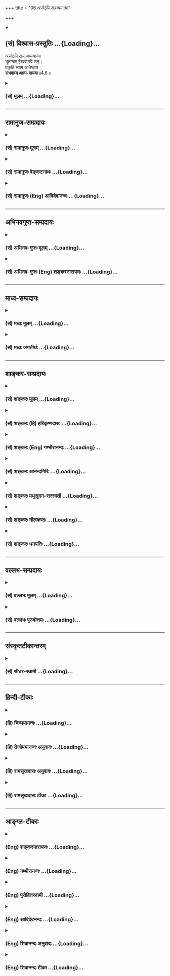 +++
title = "06 अजोऽपि सन्नव्ययात्मा"

+++
<div class="js_include" newlevelforh1="2" title="(सं) विश्वास-प्रस्तुतिः" unfilled url="/mahAbhAratam/vyAsaH/shlokashaH/06-bhIShma-parva/03-bhagavad-gItA-parva/saMskRtam/vishvAsa-prastutiH/04_jnAna-yogaH_brahmArp/06_ajo-pi_sannavyayA.md">
<details open><summary><h2>(सं) विश्वास-प्रस्तुतिः ...{Loading}...</h2></summary>

अजोऽपि सन्न् अव्ययात्मा  
भूतानाम् ईश्वरोऽपि सन्।  
प्रकृतिं स्वाम् अधिष्ठाय  
**संभवाम्य् आत्म-मायया**॥4.6॥
</details>
</div>
<div class="js_include collapsed" newlevelforh1="3" title="(सं) मूलम्" unfilled url="/mahAbhAratam/vyAsaH/shlokashaH/06-bhIShma-parva/03-bhagavad-gItA-parva/saMskRtam/mUlam/04_jnAna-yogaH_brahmArp/06_ajo-pi_sannavyayA.md">
<details><summary><h3>(सं) मूलम् ...{Loading}...</h3></summary>

अजोऽपि सन्नव्ययात्मा भूतानामीश्वरोऽपि सन्।  
प्रकृतिं स्वामधिष्ठाय संभवाम्यात्ममायया।।4.6।।
</details>
</div>


_________________
## रामानुज-सम्प्रदायः
<div class="js_include collapsed" newlevelforh1="3" title="(सं) रामानुजः मूलम्" unfilled url="/mahAbhAratam/vyAsaH/shlokashaH/06-bhIShma-parva/03-bhagavad-gItA-parva/saMskRtam/rAmAnujaH/mUlam/04_jnAna-yogaH_brahmArp/06_ajo-pi_sannavyayA.md">
<details><summary><h3>(सं) रामानुजः मूलम् ...{Loading}...</h3></summary>

।।4.6।। अजत्वाव्ययत्वसर्वेश्वरत्वादिसर्वं पारमेश्वरं प्रकारम् अजहद् एव
**स्वां प्रकृतिम् अधिष्ठाय आत्ममायया संभवामि** प्रकृतिः स्वभावः स्वम् एव
स्वभावम् अधिष्ठाय स्वेन एव रूपेण स्वेच्छया संभवामि इत्यर्थः।  
  
स्वरूपं तु आदित्यवर्णं तमसः परस्तात्। (यजुर्वे॰ 31।18)क्षयन्तमस्य रजसः
पराके। (साम॰ 17।1।4।2)य एषोऽन्तरादित्ये हिरण्मयः पुरुषः (छा॰ उ॰ 1।6।6)
तस्मिन्नयं पुरुषो मनोमयोऽमृतो हिरण्मयः। (तै॰ उ॰ 1।6।1)सर्वे निमेषा
जज्ञिरे विद्युतः पुरुषादधि। (यजुर्वे॰ 32।2)भारूपः सत्यसंकल्प आकाशात्मा
सर्वकर्मा सर्वकामः सर्वगन्धः सर्वरसः। (छा॰ उ॰ 3।14।2)माहारजनं वासः (बृ॰
उ॰ 2।3।6) इत्यादिश्रुतिसिद्धम्।  
  
आत्ममायया आत्मीयया मायया। माया वयुनं ज्ञानम् (वे॰ नि॰ ध॰ व॰ 22) इति
ज्ञानपर्यायः अत्र मायाशब्दः। तथा च अभियुक्तप्रयोगः मायया सततं वेत्ति
प्राणिनां च शुभाशुभम् इति। आत्मीयेन ज्ञानेन आत्मसंकल्पेन इत्यर्थः। अतः
अपहतपाप्मत्वादिसमस्तकल्याणगुणात्मकत्वं सर्वम् ऐश्वरं स्वभावम् अजहद् एव
स्वम् एव रूपं देवमनुष्यादिसजातीयस्थानं कुर्वन् आत्मसंकल्पेन देवादिरूपः
संभवामि।  
  
तद् इदम् आह अजायमानो बहुधा विजायते (यजुर्वेद 31।19) इति श्रुतिः।
इतरपुरुषसाधारणं जन्म अकुर्वन् देवादिरूपेण स्वसंकल्पेन उक्तप्रक्रियया
जायत इत्यर्थः। बहूनि मे व्यतीतानि जन्मानि तव चार्जुन। तान्यहं वेद सर्वाणि
(गीता 4।5)तदात्मानं सृजाम्यहम्।। (गीता 4।7)जन्म कर्म च मे दिव्यमेवं यो
वेत्ति तत्त्वतः। (गीता 4।9) इति पूर्वापराविरोधाच्च। जन्मकालम् आह

</details>
</div>
<div class="js_include collapsed" newlevelforh1="3" title="(सं) रामानुजः वेङ्कटनाथः" unfilled url="/mahAbhAratam/vyAsaH/shlokashaH/06-bhIShma-parva/03-bhagavad-gItA-parva/saMskRtam/rAmAnujaH/venkaTanAthaH/04_jnAna-yogaH_brahmArp/06_ajo-pi_sannavyayA.md">
<details><summary><h3>(सं) रामानुजः वेङ्कटनाथः ...{Loading}...</h3></summary>

  
  
।।4.6।। अथ प्रकारादिप्रश्नत्रयोत्तरमनन्तरश्लोक इत्याह अवतारेति।
अजाव्ययशब्दाभ्यां प्रकृतिपुरुषयोरिव स्वरूपतो धर्मतश्च विकारा न
सन्तीत्युच्यते अजाव्ययशब्दौ कर्मकृतजन्ममरणनिवृत्तिपरौ वा तेन
हेयप्रत्यनीकत्वमुक्तं भवति। भूतानामीश्वरोऽपि इति
कल्याणगुणाकरत्वाप्रच्युतिरुपलक्ष्यते। यद्वा अजशब्देन स्वरूपतः शरीरद्वारा
च जन्मयुक्ताचित्क्षेत्रज्ञाभ्यां व्यावर्तनम्। अव्ययात्मा इत्यात्मशब्दस्य
स्वभावपरतया नञोत्ऽयन्ताभावपरतया च कदाचिज्ज्ञानसङ्कोचादिमतो
मुक्ताद्व्यावृत्तिः। ईश्वरशब्देन नित्यासङ्कुचितज्ञानेभ्यो नित्यमुक्तेभ्यो
व्यवच्छेदः। अव्ययात्मा इत्यत्रापि पूर्वोत्तरवत्अपि सन् इत्यनुषञ्जनीयम्।
अत्र च पूर्वार्धेन तृतीयचतुर्थपादाभ्यां च प्रश्नत्रयस्य क्रमात्परिहारः।
आदिशब्देनेश्वरत्वोपलक्षितसर्वज्ञत्वसत्यसङ्कल्पत्वावाप्तसमस्तकामत्वादीनि
गृह्यन्ते। सर्वमिति न कस्यचिदपि स्वभावलेशस्य हानिरिति भावः।
परमेश्वरसम्बन्धि पारमेश्वरं परमेश्वरत्वप्रयुक्तमित्यर्थः। अपि सत् इत्यस्य
वर्तमाननिर्देशस्य तात्पर्यमाह अजहदेवेति। एतेन तत्तदवतारेषु तासु
तास्ववस्थासु च पारमेश्वरस्वभावस्य सत एव स्वेच्छाया तिरोधानमात्रमिति
सूचितम् तथा चाहुःगुणैः षड्भिस्त्वेतैः प्रथमतरमूर्तिस्तव बभौ
ततस्तिस्रस्तेषां त्रियुगयुगलैर्हि त्रिभिरभुः। व्यवस्था या चैषा ननु वरद
साऽऽविष्कृतिवशात् भवान् सर्वत्रैव त्वगणितमहामङ्गलगुणः।। वरदराजस्तवे16
इति। अवतारेषु हि परमेश्वरत्वं व्यपदिश्यते। ईशन्नपि महायोगी
म.भा.5।68।14कृष्ण एव हि लोकानां म.भा.2।38।23व्यक्तमेष महायोगी परमात्मा
वा.रा.6।1।11 इत्यादिभिः। नात्र प्रकृतिशब्देनप्रकृतिं स्वामवष्टभ्य
विसृजामि 9।8 इत्यादिष्विव त्रिगुणा प्रकृतिरुच्यते अवतारेष्वपि
तद्विग्रहस्य त्रिगुणोपादानत्वाभावात्। यथोक्तंन भूतसङ्घसंस्थानो देहोऽस्य
परमात्मनः म.भा.न तस्य प्राकृता मूर्तिर्मांसमेदोस्थिसम्भवा
वा.पु.पू.34।40व.पु.14।41। इति। अतोऽत्रावतारोपयुक्तान्या प्रकृतिरुच्यत
इत्यभिप्रायेणाह प्रकृतिः स्वभाव इति। प्रकृतिः पञ्चभूतेषु स्वभावे मूलकारणे
इति नैघण्टुकाः। विग्रहस्यापिनित्यालिङ्गा स्वभावसंसिद्धिः र.ब्रा.
इत्येकायनश्रुत्यनुसारेण निरुपाधिकस्वासाधारणविशेषणत्वात्
स्वभावशब्देनोपादानम्। गोबलीवर्दन्यायाच्चात्र विग्रहाख्यस्वभावविशेषपरता
स्वभावपर्यायप्रकृतिशब्देनापृथक्सिद्धिलाभेऽपिस्वां इति निर्देशो
जीवसाधारणत्रिगुणप्रकृतिव्यवच्छेदार्थ इत्यभिप्रायेणोक्तं
स्वमेवेति। अन्तरधिकरणभाष्येऽप्येतद्व्याख्यातंस्वमेव स्वभावमास्थाय न
संसारिणां स्वभावमित्यर्थः इति। प्रकृतिशब्दस्यात्र विग्रहपरत्वंअधिष्ठाय
इत्यनेनसूचितं स्वातन्त्र्यं च दर्शयति स्वेनैव रूपेणेति। यद्वास्वमेव
स्वभावं इत्याद्येकवाक्यं सङ्कलितार्थपरम् तदधिष्ठायेत्येतदन्तं
पूर्वार्धस्यार्थःस्वेनैव रूपेण इति तु तृतीयपादस्यस्वेच्छया इति
चतुर्थपादस्य। अस्यां योजनायां प्रकृतिशब्दोऽवतारोपादान
भूतदिव्यविग्रहमेवाह। अवतारविग्रहोपादानभूतप्रकृतेर्बहुश्रुतिसिद्धतामाह
स्वस्वरूपमिति। स्वरूपं ब्रह्मणोऽपरम् इति प्रयोगात् स्वरूपशब्दोऽत्र
विग्रहपरः। आदित्यवर्णं तमसः परस्तात् इत्यनेनाप्राकृतत्वं
स्वासाधारणनिरतिशयदीप्तियुक्तत्वं च सिद्धम्। तत्प्रकरणे च
देशविशेषवर्तित्वनित्यसूरिसेव्यत्वलक्ष्मीपतित्वादिकमपि भाव्यम्। क्षयन्तम्
इत्यत्र रजश्शब्दो मूलप्रकृतिविषयः न तु लोकविषयःतमसः परस्तात् इत्यनेन
तुल्यार्थत्वात्। रजोगुणकत्वाच्च रजश्शब्देनोपादानम्। व्याप्तस्य
देशविशेषेक्षयन्तम् इति निवासवचनाद्विग्रहवत्त्वं सिद्धम्। एवं
परमपदनिलयनित्यविग्रहसद्भावः श्रुतिद्वयेन दर्शितः। तस्यैव
विग्रहस्यावतारदशां दर्शयति य एष इति। आदित्यवर्णंहिरण्मयः इति च एक एव
वर्णः प्रतियोगिभेदाधीनप्रातिकूल्यानुकूल्याभ्यां मुखभेदेन निर्दिश्यते।
यथाहुर्द्रमिडाचार्याःहिरण्मय इति रूपसामान्याच्चन्द्रमुखवत् इति। यद्वा
हिरण्यविकारत्वव्यवच्छेदार्थं द्रमिडभाष्यम्। तत्रमयूरकण्ठच्छविशुद्धहेम
इति शिल्पशास्त्रानुसाराच्छ्यामत्वसिद्धिः। अथवा स्वेच्छया तत्र तत्र
रूपभेदेऽपि न दोषः युगादिभेदे पर्यायतः
सितरक्तादिविकल्पितवासुदेवादिव्यूहरूपभेदवत्। तस्यैव हृदयान्तर्वर्तित्वे
श्रुतिमुदाहरति तस्मिन्निति। मनोमय इति विशुद्धेन मनसा प्रचुरः ग्राह्य
इत्यर्थः। आभ्यां श्रुतिभ्यामुपासनस्थानविशेषस्थितिर्दर्शिता।
कारणवाक्येऽपि तस्य सद्भावं दर्शयति सर्व इति। विद्युत इतिपदं
विद्युद्वर्णादित्यन्यत्र व्याख्यातम्। शान्त उपासीत छां.उ.3।14।1 इति
पूर्वोक्तमुपासनंस क्रतुं कुर्वीत इत्यनूद्य तच्छेषतया विधीयमानेषु
पारमार्थिकेषु गुणेषु विग्रहस्य सहपाठं दर्शयति भारूप इति। भास्वररूप
इत्यर्थः। माहारजनं वासः इत्येषा श्रुतिः शारीरके व्याख्याता तस्य ह वा
एतस्य पुरुषस्य रूपं यथा माहाराजनं वासः बृ.उ.2।3।6 इत्यादिनाऽऽकारविशेषं
चाभिधाय इति। सर्वासु चासु श्रुतिषु
विलक्षणस्थानविशिष्टत्ववर्णविशेषपुरुषशब्दादिभिः
पूर्वोपात्तपुरुषसूक्तवाक्यैकार्थत्वं सिद्धम्। षष्ठीसमासे
स्वस्वामित्वलक्षणः सम्बन्धोऽत्र विवक्षित इत्याह आत्मीययेति। माया वयुनं
ज्ञानम् इति निघण्टूपादानम्। स्वेच्छावतरणप्रकरणे स एवार्थ उचित इति भावः।
निघण्टुसिद्धमर्थं तन्मूलभूताभियुक्तप्रयोगेण द्रढयति तथा चेति। मायया
वेत्ति इति निर्देशादियं माया निघण्टुसिद्धं ज्ञानमेव
परप्रसिद्धमायायास्तत्त्वार्थप्रकाशकत्वाभावादिति भावः। एतेन
प्रकृतिशब्दस्यात्र त्रिगुणात्मकप्रकृतिविषयत्वं मायाशब्दस्य
मिथ्यार्थपरत्वं चशङ्करोक्तं प्रत्युक्तम्। आत्ममायया इत्यस्य न परमार्थतो
लोकवदिति व्यवच्छेदश्चायुक्तः अन्येषामपि जन्मनस्तन्मते
मिथ्यात्वाद्यविशेषात्। फलितं वक्तुमाह आत्मीयेन ज्ञानेनेति। ज्ञानमात्रस्य
कथमवतारहेतुत्वम् तथा सति सर्वदावतारप्रसङ्गादित्यत्राह
आत्मसङ्कल्पेनेत्यर्थ इति।  
  
श्लोकस्य पिण्डितार्थं विशदयति अत इति। अपहतपाप्मत्वादीत्यनेन
दहरविद्यासुबालोपनिषत्प्रभृतिषु निर्दोषत्वमङ्गलगुणाकरत्वप्रतिपादकानां
वाक्यानां
स्मारणम्। समस्तकल्याणगुणात्मकत्वमित्यादिनासमस्तकल्याणगुणात्मकोऽसौ
स्वशक्तिलेशाद्धृतभूतसर्गः। इच्छागृहीताभिमतोरुदेहः संसाधिताशेषजगद्धितोऽसौ
वि.पु.6।5।84 इत्यादि स्मारितम्। ईश्वरस्वभावः सर्वोऽप्युभयलिङ्गत्वेन
सङ्गृह्यत इत्यभिप्रायेणोक्तंसर्वमैशं स्वभावमिति। स्वमेव
रूपमित्यादिनासमस्तशक्तिरूपाणि तत्करोति जनेश्वरः।
देवतिर्यङ्मनुष्यादिचेष्टावन्ति स्वलीलया वि.पु.6।7।70 इत्यादि
भगवत्पराशरवचनं स्मारितम्। अजत्वश्रुत्या स्मृतिरियं बाध्येतेत्यत्राह
तदिदमाहेति। अजायमानत्वजायमानत्वोक्त्या व्याहतत्वादन्यपरेयं
श्रुतिरित्यत्राह इतरेति। अजायमानः इति सामान्यनिषेधोबहुधा विजायते इति
विशेषविधानसन्निधानात्सङ्कुचितविषयः। अतो विरोधे शान्ते तात्पर्यान्तरं न
कल्प्यम्। न चेदं बहु स्याम् छां.उ.6।2।3तै.आ.6।2 इतिवज्जगद्रूपेण बहुभवनम्
तस्य धीराः परिजानन्ति योनिम्
इत्यनन्तरवाक्यैर्मुमुक्षूणामत्यन्तोपकारकावताररहस्यज्ञानस्यैव
वक्तुमुचितत्वात् अस्य च तदैकार्थ्यादिति भावः। सत्यमिथ्यात्वाभ्यां
विरोधपरिहारशङ्कां प्रतिक्षेप्तुंप्रकृतिं स्वामधिष्ठाय इत्यस्य
विग्रहपरत्वे मायाशब्दस्य ज्ञानपरत्वे च हेत्वन्तरमाहबहूनीति। वेद
सृजामिदिव्यम् इति शब्दैर्जन्मनो
बुद्धिपूर्वत्वेच्छामात्रकृतत्वदिव्यत्वादीनि प्रतीयन्ते।
मायादिशब्दस्याविद्यादिपरत्वे तु तदखिलं विरुध्येत। नह्यत्र जन्मशब्दो
जन्मप्रतिभासवाची न च प्रध्वस्तपर्यायो व्यतीतशब्दो बाधपरः न च
मायागृहीतस्य सर्ववेदित्वम्नापि मिथ्याभूते सृष्टिशब्दः न च
त्रिगुणप्रसूतस्य दिव्यत्वमिति भावः।  
  

</details>
</div>
<div class="js_include collapsed" newlevelforh1="3" title="(सं) रामानुजः (Eng) आदिदेवानन्दः" unfilled url="/mahAbhAratam/vyAsaH/shlokashaH/06-bhIShma-parva/03-bhagavad-gItA-parva/saMskRtam/rAmAnujaH/english/AdidevAnandaH/04_jnAna-yogaH_brahmArp/06_ajo-pi_sannavyayA.md">
<details><summary><h3>(सं) रामानुजः (Eng) आदिदेवानन्दः ...{Loading}...</h3></summary>

4.6 Without forsaking any of the My special alities, as supreme rulership, birthless, imperishability etc., I am born by My free will.
Prakrti means one's own nature. The meaning is that by employment of My own Nature and taking a form of My choice, I incarnate by My own will
(Maya). The character of My own Nature becomes evident from the following Srutis: 'Him who is of sun-like colour, beyond darkness
(Tamas)' (Sve. U., 3.8), 'Him who abides beyond Rajas (active matter)'
(Sama 17.1.4.2); 'This Golden Person who is within the sun' (Cha. U.
1.6.6); 'Within the heart, there is the Person consisting of mind,
immortal and golden' (Tai. U. 1.6.1); 'All mortal creatures have come
from the self-luminous Person' (Yaj., 32.2); 'Whose form is light, whose
will is truth, who is the self of ethereal space, who contains all
actions, contains all desires, contains all odours, contains all tastes'
(Cha. U., 3.14.2); 'Like a raiment of golden colour' (Br. U., 4.3.6).
'Atma-mayaya' means through the Maya which belongs to Myself. Here the
term Maya is identical with knowledge as stated in the lexicon of Yaska:
'Maya is wisdom, knowledge.' Further there is the usage of competent
people: 'By Maya, He knows the good and bad of his creatures.' Hence by
My own knowledge means 'by My will.' Hence, without abandoning My
essential attributes which belong to Me the Lord of all, such as being
free of sins, having auspicious attributes etc., and creating My own
form similar to the configuration of gods, men etc., I incarnate in the
form of gods etc. The Sruti teaches the same thing: 'Being unborn, He is
born in various forms' (Tai. A., 3.12.7). The purport is that His birth
is ite unlike that of ordinary beings. The dissimilarity consists in
that He is born out of His own will unlike ordinary beings whose birth
is necessitated by their Karma. Thus constured, there is no
contradiction also between what was taught earlier and what is taught
later as in the statements: 'Many births of Mine have passed, O Arjuna,
and similarly yours also. I know them all' (4.5); 'I incarnate Myself'
(4.7); and 'He who thus knows in truth My birth and work' (4.9). \[All
this elaboration is meant to refute the doctrine of mere apparency of
incarnations as taught by the Advaitins. Ramanuja, as stated in his
Introduction to the Bhasya, upholds the absolute reality of
incarnations.\] Sri Krsna now specifies the times of His incarnations.

</details>
</div>


_________________
## अभिनवगुप्त-सम्प्रदायः
<div class="js_include collapsed" newlevelforh1="3" title="(सं) अभिनव-गुप्तः मूलम्" unfilled url="/mahAbhAratam/vyAsaH/shlokashaH/06-bhIShma-parva/03-bhagavad-gItA-parva/saMskRtam/abhinava-guptaH/mUlam/04_jnAna-yogaH_brahmArp/06_ajo-pi_sannavyayA.md">
<details><summary><h3>(सं) अभिनव-गुप्तः मूलम् ...{Loading}...</h3></summary>

।।4.5 4.9।। बहूनि इत्यादि अर्जुन इत्यन्तम्। श्रीभगवान् किल
पूर्णषाड्गुण्यत्वात् शरीरसंपर्कमात्ररहितोऽपि स्थितिकारित्वात् कारुणिकतया
आत्मांशं सृजति। आत्मा पूर्णषाड्गुण्यः अंशः उपकारकत्वेन अप्रधानभूतो +++(N
omit अ)+++ यत्र तत् आत्मांशं शरीरं गृह्णाति इत्यर्थः। अत एवास्य जन्म
दिव्यम् यत आत्ममायया योगप्रज्ञया स्वस्वातन्त्रयशक्त्या +++(omits स्व)+++
आरब्धम् न कर्मभिः। कर्मापि दिव्यम् फलदानासमर्थत्वात्। यश्चैवमेतत्तत्त्वं
वेत्ति आत्मन्यप्येवमेव मन्यते सोऽवश्यं भगवद्वासुदेवतत्त्वं जानाति।

</details>
</div>
<div class="js_include collapsed" newlevelforh1="3" title="(सं) अभिनव-गुप्तः (Eng) शङ्करनारायणः" unfilled url="/mahAbhAratam/vyAsaH/shlokashaH/06-bhIShma-parva/03-bhagavad-gItA-parva/saMskRtam/abhinava-guptaH/english/shankaranArAyaNaH/04_jnAna-yogaH_brahmArp/06_ajo-pi_sannavyayA.md">
<details><summary><h3>(सं) अभिनव-गुप्तः (Eng) शङ्करनारायणः ...{Loading}...</h3></summary>

4.6 See Comment under 4.9

</details>
</div>


_________________
## माध्व-सम्प्रदायः
<div class="js_include collapsed" newlevelforh1="3" title="(सं) मध्वः मूलम्" unfilled url="/mahAbhAratam/vyAsaH/shlokashaH/06-bhIShma-parva/03-bhagavad-gItA-parva/saMskRtam/madhvaH/mUlam/04_jnAna-yogaH_brahmArp/06_ajo-pi_sannavyayA.md">
<details><summary><h3>(सं) मध्वः मूलम् ...{Loading}...</h3></summary>

।।4.6।। न तर्ह्यनादिर्भवानित्यत आह अजोऽपीति। अव्यय आत्मा
देहोऽपीत्यव्ययात्मा। अनन्तं विश्वतोमुखम् 11।11 इति
रूपविशेषणमुत्तरत्रएतन्नानावताराणां निधानं बीजमव्ययम् भागं.1।3।5 इति
चजगृहे भाग.1।3।1 इति तु व्यक्तिः। युक्तयस्तूक्ताः मा.भा.2।24पृ139
आत्माऽनादित्वं तु सर्वसमम्। कथमनादिनित्यस्य जनिः प्रकृतिं स्वामधिष्ठाय
प्रकृत्या जातेषु वसुदेवादिषु तथैव तेषां जात इव प्रतीये इत्यर्थः। न तु
स्वतन्त्रामधिष्ठायेत्याह स्वामिति। द्रव्यं कर्म च भाग.2।10।142 इति
ह्युक्तम्। सा हि तत्रोक्ता। ततः सर्वसृष्टेः। आत्ममायया आत्मज्ञानेन
प्रकृतेः पृथगभिधानात्। केतुः केतश्चितिश्चित्तं मतिः क्रतुर्मनीषा माया इति
ह्यभिधानम्। सृष्टिकारणया तेषां शरीरादि सृष्ट्वा विमोहिकया। अजात एव जात
इव प्रतीये वा। उक्तं च महदादेश्च माता या श्रीर्भूमिरिति कल्पिता।
विमोहिका च दुर्गाख्या ताभिर्विष्णुरजोऽपि हि। जातवत्प्रथते
ह्यात्मचिद्बलान्मूढचेतसाम् इति। ईश्वर ईशेभ्योऽपि वरः। तच्चोक्तम् ईशेभ्यो
ब्रह्मरुद्रश्रीशेषादिभ्यो यतो भवान्। वरोऽत ईश्वराख्या ते मुख्या नान्यस्य
कस्यचित् इति ब्रह्मवैवर्ते। समर्थ ईश इत्युक्तस्तद्वरत्वात्त्वमीश्वरः इति
च।

</details>
</div>
<div class="js_include collapsed" newlevelforh1="3" title="(सं) मध्वः जयतीर्थः" unfilled url="/mahAbhAratam/vyAsaH/shlokashaH/06-bhIShma-parva/03-bhagavad-gItA-parva/saMskRtam/madhvaH/jayatIrthaH/04_jnAna-yogaH_brahmArp/06_ajo-pi_sannavyayA.md">
<details><summary><h3>(सं) मध्वः जयतीर्थः ...{Loading}...</h3></summary>

।।4.6।। प्रश्नस्य परिहृतत्वात्अजोऽपि इति किमर्थं इत्यत आह **न तर्ही**ति।
यदि जन्मानि व्यतीतानि तर्हीत्यर्थः। अनादिर्देहतोऽपि। उपलक्षणं चैतत्।
मरणरहितः सर्वभूतानां ईश्वरश्चेत्यपि द्रष्टव्यम्। तथा चोक्तविरोध इति भावः
ननु देहतोऽप्यनादित्वादेराक्षेपेऽजत्वादिमात्रं कथमुच्यते इत्यतोअव्ययात्मा
इत्येतावता देहतोऽप्यविनाशमाचष्टे। तत्साहचर्यात्अजोऽपि इत्येतदपि तथैव
व्याख्येयमिति भावेनाह **अव्यय** इति। अपिपदात्परं अस्येत्यध्याहार्यम्।
स्यादेवं व्याख्यानं यदि भगवद्विग्रहस्याप्यव्ययत्वं गीताचार्याभिमतं
स्यात् तदेव कुतः इत्यत आह **अनन्तमि**ति। इति च रूपविशेषणमिति वर्तते। एवं
तर्हि कथं तत्रैवजगृहे पौरुषं रूपं भाग.1।3।9 इति ग्रहणमुच्यते गृहीतस्य च
त्यागो नियत एवेत्यत आह **जगृह** इति। व्यक्तिः इत्युच्यत इति शेषः। कुत एवं
कल्प्यते इत्यत आह **युक्तय** इति। युज्यत एभिरिति युक्तयः प्रमाणानि
असम्भावनापरिहारार्था अचिन्त्यशक्तित्वाद्या युक्तयो वा। उक्ता द्वितीये।
अस्तु भगवद्विग्रहस्याप्यव्ययत्वम् अत्र तु स्वरूपस्यैवोच्यत इति किं न
स्यात् इत्यत आह **आत्मे**ति। आत्मनः स्वरूपस्य
देहस्याप्यव्ययत्वोपपादनेनाजत्वमपि साहचर्यात्तस्यैवेति योऽभिप्रायस्तं
प्रकटयितुमव्ययत्वमुपक्रम्यानादित्वमित्युक्तम्। **सर्वसमं**
जीवानामप्यस्ति अतस्तद्विषयो नाक्षेपः परिहारो वा सम्भवतीति भावः।
आत्मशब्दोऽप्यन्यथा व्यर्थः। अस्मत्पक्षे स्वरूपदेहयोरुपादानार्थः। अत
एवदेहोऽपि भाग.11।13।17 इत्युक्तम्। एवं तर्हिप्रकृतिं स्वामधिष्ठाय इति
कथमुक्तं इत्यतस्तदन्यथा व्याख्यातुमाह **कथमिति**। स्वरूपतो
देहतश्चानादिनित्यस्यसम्भवामि इति जनिः कथमुच्यते व्याहतत्वादित्यत
आहेतिशेषः। अधिष्ठाय इत्यतः परमितिशब्दश्च। कथमनेन परिहारः इत्यतो व्याचष्टे
**प्रकृत्ये**ति। वसुदेवादिषु प्रादुर्भूतत्वादिति शेषः। अनेन
जन्मभ्रान्तेर्निमित्तमुक्तम्। यथोक्तं स्त्रीपुम्प्रसङ्गादित्यादि।
भ्रान्तेरुपादानमाह **तयैवे**ति। तमोरूपया यदि
मातापितृसम्बन्धोऽङ्गीकृतस्तर्हि तन्निमित्तं दुःखादिकमपि प्रसज्जत
इत्याशङ्कानिरासायस्वां इतिपदं व्याख्याति **न त्वि**ति।
प्रकृतेर्भगवदधीनत्वं कुतः इत्यत आह **द्रव्य**मिति। अत्र वाक्ये
प्रकृतिर्न श्रूयत इत्यत आह **सा ही**ति। द्रव्यपदेनेति
शेषः। तस्याप्रकृतिवाचित्वं कुतः इत्यत आह **तत** इति। सर्वसृष्टिकारणानि
ह्यत्र निर्दिश्यन्ते। तच्च प्रकृतेरेव सम्भवति। न पृथिव्यादेरित्यर्थः।
आत्ममाययाऽऽत्माविद्ययेति प्रतीतिनिरासायाह **आत्मे**ति। कुतो हेतोरेवं
जीवविलक्षणं ते जन्म इत्याशङ्कानिरासार्थमेतत्। अन्यथाप्रतीतिरप्यनेन
परिहृता सर्वज्ञस्याविद्यायोगात्। प्रकृतिरत्र माया किं न स्यात् इत्यत आह
**प्रकृतेरि**ति। मायाशब्दस्य ज्ञानवाचित्वं कुतः इत्यत आह **केतुरि**ति
इति प्रज्ञायाः नामधेयानीति वाक्यशेषात्। प्राक्प्रकृतिं स्वामधिष्ठाय
इत्यनेनैव भ्रमनिमित्तत्वमुपादानत्वं च प्रकृतेरुक्तमिति मायाशब्दो न
प्रकृतिवाची पुनरुक्तिप्रसङ्गादित्युक्तम् इदानीं तस्य निमित्तमात्रपरत्वे
मायाशब्दस्य प्रकृत्यर्थतायामपि न दोषः उपादानप्रतिपादनार्थत्वादिति
भावेनाह **सृष्टी**ति प्रकृत्येति शेषः। तेषां वसुदेवादीनां सृष्ट्वा तत्र
प्रादुर्भूतः विमोहिकया मायाख्यया। अत्रागमसम्मतिमाह **उक्तं चे**ति।
आत्मचिद्बलादजात एव। नन्वीशनशीलानामपि ब्रह्मादीनामुत्पत्तिमरणदर्शनेन
विरोधाभावादीश्वरोऽपिसम्भवामि इति कथमुच्यतेस्थेशभासपिसकसो वरच्
अष्टा.3।2।175 इत्येतद्विहायान्यथा व्याचष्टे **ईश्वर** इति। कुत एतदित्यत
आह **ईशेभ्य** इति। एतदागमवलादेव समासाकारलोपावनुमन्तव्यौ। अजत्वादेः
सम्भवेन शाब्दो व्याघातः अस्य तु व्याप्त्येति ज्ञापनाय क्रममुल्लङ्घ्य
व्याख्यातम्।

</details>
</div>


_________________
## शाङ्कर-सम्प्रदायः
<div class="js_include collapsed" newlevelforh1="3" title="(सं) शङ्करः मूलम्" unfilled url="/mahAbhAratam/vyAsaH/shlokashaH/06-bhIShma-parva/03-bhagavad-gItA-parva/saMskRtam/shankaraH/mUlam/04_jnAna-yogaH_brahmArp/06_ajo-pi_sannavyayA.md">
<details><summary><h3>(सं) शङ्करः मूलम् ...{Loading}...</h3></summary>

।।4.6।। **अजोऽपि** जन्मरहितोऽपि **सन्** तथा **अव्ययात्मा**
अक्षीणज्ञानशक्तिस्वभावोऽपि सन् तथा **भूतानां**
ब्रह्मादिस्तम्बपर्यन्तानाम् **ईश्वरः** ईशनशीलो**ऽपि सन् प्रकृतिं** स्वां
मम वैष्णवीं मायां त्रिगुणात्मिकाम् यस्या वशे सर्वं जगत् वर्तते यया
मोहितं सत् स्वमात्मानं वासुदेवं न जानाति तां प्रकृतिं स्वाम्
**अधिष्ठाय** वशीकृत्य **संभवामि** देहवानिव भवामि जात इव **आत्ममायया**
आत्मनः मायया न परमार्थतो लोकवत्।। तच्च जन्म कदा किमर्थं च इत्युच्यते

</details>
</div>
<div class="js_include collapsed" newlevelforh1="3" title="(सं) शङ्करः (हि) हरिकृष्णदासः" unfilled url="/mahAbhAratam/vyAsaH/shlokashaH/06-bhIShma-parva/03-bhagavad-gItA-parva/saMskRtam/shankaraH/hindI/harikRShNadAsaH/04_jnAna-yogaH_brahmArp/06_ajo-pi_sannavyayA.md">
<details><summary><h3>(सं) शङ्करः (हि) हरिकृष्णदासः ...{Loading}...</h3></summary>

।।4.6।। तो फिर आप नित्य ईश्वरका पुण्यपापसे सम्बन्ध न होनेपर भी जन्म कैसे
होता है इसपर कहा जाता है यद्यपि मैं अजन्मा जन्मरहित अव्ययात्मा अक्षीण
ज्ञानशक्तिस्वभाववाला और ब्रह्मासे लेकर स्तम्बपर्यन्त सम्पूर्ण भूतोंका
नियमन करनेवाला ईश्वर भी हूँ तो भी अपनी त्रिगुणात्मिका वैष्णवी मायाको
जिसके वशमें सब जगत् बर्तता है और जिससे मोहित हुआ मनुष्य वासुदेवरूप
अपनेआपको नहीं जानता उस अपनी प्रकृतिको अपने वशमें रखकर केवल अपनी लीलासे
ही शरीरवालासा जन्म लिया हुआसा हो जाता हूँ अन्य लोगोंकी भाँति वास्तवमें
जन्म नहीं लेता।

</details>
</div>
<div class="js_include collapsed" newlevelforh1="3" title="(सं) शङ्करः (Eng) गम्भीरानन्दः" unfilled url="/mahAbhAratam/vyAsaH/shlokashaH/06-bhIShma-parva/03-bhagavad-gItA-parva/saMskRtam/shankaraH/english/gambhIrAnandaH/04_jnAna-yogaH_brahmArp/06_ajo-pi_sannavyayA.md">
<details><summary><h3>(सं) शङ्करः (Eng) गम्भीरानन्दः ...{Loading}...</h3></summary>

4.6 Api, san ajah, though I am birthless; and avyayatma, undecaying by
nature, though I am naturally possessed of an undiminishing power of
Knowledge; and so also api san, though; isvarah, the Lord, natural
Ruler; bhutanam, of beings, from Brahma to a clump of grass; (still)
adhisthaya, by subjugating; svam, My own; prakrtim, Prakrti, the Maya of
Visnu consisting of the three gunas, under whose; spell the whole world
exists, and deluded by which one does not know one's own Self,
Vasudeva;-by subjugating that Prakrti of Mine, sambhavami, I take birth,
appear to become embodeid, as though born; atma-mayaya, by means of My
own Maya; but not in reality like an ordinary man. It is being stated
when and why that birth occurs:

</details>
</div>
<div class="js_include collapsed" newlevelforh1="3" title="(सं) शङ्करः आनन्दगिरिः" unfilled url="/mahAbhAratam/vyAsaH/shlokashaH/06-bhIShma-parva/03-bhagavad-gItA-parva/saMskRtam/shankaraH/AnandagiriH/04_jnAna-yogaH_brahmArp/06_ajo-pi_sannavyayA.md">
<details><summary><h3>(सं) शङ्करः आनन्दगिरिः ...{Loading}...</h3></summary>

।।4.6।। ईश्वरस्य कारणाभावाज्जन्मैवायुक्तमतीतानेकजन्मवत्त्वं तु
दूरोत्सारितमिति शङ्कते **कथमिति।** वस्तुतो जन्माभावे़ऽपि मायावशाज्जन्म
संभवतीत्युत्तरमाह **उच्यत इति।** पारमार्थिकजन्मायोगे कारणं
पूर्वार्धेनानूद्य प्रातिभासिकजन्मसंभवे कारणमाह **प्रकृतिमिति।**
प्रकृतिशब्दस्य स्वरूपविषयत्वं प्रत्यादेष्टुमात्ममाययेत्युक्तम्। वस्तुतो
जन्माभावे कारणानुवादभागं विवृणोति **अजोऽपीत्यादिना।**
प्रातिभासिकजन्मसंभवे कारणकथनपरमुत्तरार्धं विभजते **प्रकृतिमित्यादिना।**
प्रकृतिशब्दस्य स्वरूपशब्दपर्यायत्वं वारयति **मायामिति।** तस्याः
स्वातन्त्र्यं निराकृत्य भगवदधीनत्वमाह **ममेति।**
तस्याश्चाधिकरणद्वारेणावच्छिन्नत्वं सूचयति **वैष्णवीमिति।**
मायाशब्दस्यापि प्रज्ञानामसु पाठाद्विज्ञानशक्तिविषयत्वमाशङ्क्याह
**त्रिगुणात्मिकामिति।** तस्याः कार्यलिङ्गकमनुमानं सूचयति **यस्या**
**इति।** जगतो मायावशवर्तित्वमेव स्फुटयति **ययेति।** यथा लोके कश्चिज्जातो
देहवानालक्ष्यते एवमहमपि मायामाश्रित्य स्ववशया संभवामि
जन्मव्यवहारमनुभवामि तेन मायामयमीश्वरस्य जन्मेत्याह **तां**
**प्रकृतिमित्यादिना।** संभवामीत्युक्तमेव विभजते **देहवानिति।**
अस्मदादेरिव तवापि परमार्थत्वाभिमानो जन्मादिविषये स्यादित्याशङ्क्य
प्रागुक्तस्वरूपपरिज्ञानवत्त्वादीश्वरस्य मैवमित्याह **न परमार्थत इति।**
आवृतज्ञानवतो लोकस्य जन्मादिविषये परमार्थत्वाभिमानः संभवतीत्याह
**लोकवदिति।**

</details>
</div>
<div class="js_include collapsed" newlevelforh1="3" title="(सं) शङ्करः मधुसूदन-सरस्वती" unfilled url="/mahAbhAratam/vyAsaH/shlokashaH/06-bhIShma-parva/03-bhagavad-gItA-parva/saMskRtam/shankaraH/madhusUdana-sarasvatI/04_jnAna-yogaH_brahmArp/06_ajo-pi_sannavyayA.md">
<details><summary><h3>(सं) शङ्करः मधुसूदन-सरस्वती ...{Loading}...</h3></summary>

।।4.6।। नन्वतीतानेकजन्मवत्त्वमात्मनः स्मरसि चेत्तर्हि जातिस्मरो जीवस्त्वं
परजन्मज्ञानमपि योगिनः सार्वात्म्याभिमानेनशास्त्रदृष्ट्या तूपदेशो
वामदेववत् इति न्यायेन संभवति। तथाचाह वामदेवो जीवोऽपिअहं मनुरभंव
सूर्यश्चाहं कक्षीवानृषिरस्मि विप्रः इत्यादि दाशतय्याम्। अतएव न मुख्यः
सर्वज्ञस्त्वम्। तथाच कथमादित्यं सर्वज्ञमुपदिष्टवानस्यनीश्वरःसन्। नहि
जीवस्य मुख्यं सार्वज्ञ्यं संभवति व्यष्ट्युपाधेः परिच्छिन्नत्वेन
सर्वसंबन्धित्वाभावात्। समष्ट्युपाधेरपि विराजः स्थूलभूतोपाधित्वेन
सूक्ष्मभूतपरिणामविषयं मायापरिणामविषयं च ज्ञानं न संभवति। एवं
सूक्ष्मभूतोपाधेरपि हिरण्यगर्भस्य
तत्कारणमायापरिणामाकाशादिसर्गक्रमादिविषयज्ञानाभावः सिद्ध एव। तस्मादीश्वर
एवकारणोपाधित्वादतीतानागतवर्तमानसर्वार्थविषयज्ञानवान्मुख्यः सर्वज्ञः।
अतीतानागतवर्तमानविषयं मायावृत्तित्रयमेकैव वा सर्वविषया
मायावृत्तिरित्यन्यत्। तस्य च नित्येश्वरस्य सर्वज्ञस्य धर्माधर्माद्यभावेन
जन्मैवानुपपन्नम्। अतीतानेकजन्मवत्त्वं तु दूरोत्सारितमेव। तथाच जीवत्वे
सार्वज्ञ्यानुपपत्तिरीश्वरत्वे च देहग्रहणानुपपत्तिरिति शङ्काद्वयं
परिहरन्ननित्यत्वपक्षस्यापि परिहारमाह अपूर्वदेहेन्द्रियादिग्रहणं जन्म
पूर्वगृहीतदेहेन्द्रियादिवियोगो व्ययः। यदुभयं तार्किकैः प्रेत्यभाव
इत्युच्यते। तदुक्तञ्जातस्य हि ध्रुवो मृत्युर्धुवं जन्म मृतस्य च इति।
तदुभयं च धर्माधर्मवशाद्भवति। धर्माधर्मवशत्वं चाज्ञस्य जीवस्य
देहाभिमानिनः कर्माधिकारित्वाद्भवति। तत्र यदुच्यते सर्वज्ञेश्वरस्य
सर्वकारणस्येदृग्देहग्रहणं नोपपद्यत इति तत्तथैव कथम्। यदि तस्य शरीरं
स्थूलभूतकार्यं स्यात्तदा व्यष्टिरूपत्वे जाग्रदवस्थाऽस्मदादितुल्यत्वं
समष्टिरूपत्वे च विराट्जीवत्वम्। तस्य तदुपाधित्वात्। अथ सूक्ष्मभूतकार्यं
तदा व्यष्टिरूपत्वे स्वप्नावस्थाऽस्मदादितुल्यत्वं समष्टिरूपत्वे च
हिरण्यगर्भजीवत्वम्। तस्य तदुपाधित्वात्। तथाच भौतिकं शरीरं जीवानाविष्टं
परमेश्वरस्य न संभवत्येवेति सिद्धम्। नच जीवाविष्ट एव तादृशे शरीरे तस्य
भूतावेशवत्प्रवेश इति वाच्यम्। तच्छरीरावच्छेदेन तज्जीवस्य
भोगाभ्युपगमेऽन्तर्यामिरूपेण सर्वशरीरप्रवेशस्य विद्यमानत्वेन
शरीरविशेषाभ्युपगमवैयर्थ्यात्। भोगाभावे च जीवशरीरत्वानुपपत्तेः। अतो न
भौतिकं शरीरमीश्वरस्येति पूर्वार्धेनाङ्गीकरोति अजोऽपि सन्नव्ययात्मा
भूतानामीश्वरोऽपि सन्निति। अजोऽपि सन्नित्यपूर्वदेहग्रहणं अव्ययात्मापि
सन्निति पूर्वदेहविच्छेदं भूतानां भवनधर्माणां सर्वेषां
ब्रह्मादिस्तम्बपर्यन्तानामीश्वरोऽपि सन्निति धर्माधर्मवशत्वं निवारयति।
कथं तर्हि देहग्रहणमित्युत्तरार्धेनाह प्रकृतिं स्वामधिष्ठाय संभवामि
प्रकृर्तिं मायाख्यां विचित्रानेकशक्तिमघटमानघटनापटीयसीं स्वां
स्वोपाधिभूतामधिष्ठाय चिदाभासेन वशीकृत्य संभवामि। तत्परिणामविशेषैरेव
देहवानिव जातइव च भवामि। अनादिमायैव मदुपाधिभूता यावत्कालस्थायित्वेन च
नित्या जगत्कारणत्वसंपादिका मदिच्छयैव प्रवर्तमाना विशुद्धसत्त्वमयत्वेन मम
मूर्तिः। तद्विशिष्टस्य चाजत्वमव्ययत्वमीश्वरत्वं चोपपन्नम्। अतोऽनेन
नित्येनैव देहेन विवस्वन्तं च त्वां च प्रति इमं
योगमुपदिष्टवानहमित्युपपन्नम्। तथाच श्रुतिःआकाशशरीरं ब्रह्मेति
आकाशोऽत्राव्याकृतं आकाशएव तदोतं च प्रोतं च इत्यादौ तथा
दर्शनात्आकाशस्तल्लिङ्गात् इति न्यायाच्च। आकाश इति होवाच इत्याकाशशब्दः
परमात्मा। कुतः। तस्य परमात्मनो लिङ्गं सर्वाणि भूतानीत्यादि तस्मात्।
तर्हि भौतिकविग्रहाभावात्तद्धर्ममनुष्यत्वादिप्रतीतिः कथमिति चेत् तत्राह
आत्ममाययेति। मन्माययैव मयि मनुष्यत्वादि प्रतीतिर्लोकानुग्रहाय न
वस्तुवृत्त्येतिभावः। तथाचोक्तं मोक्षधर्मेमाया ह्येषा मया सृष्टा यन्मां
पश्यसि नारद। सर्वभूतगुणैर्युक्तं नतु मां द्रष्टुमर्हसि।। इति।
सर्वभूतगुणैर्युक्तं कारणोपाधिं मां चर्मचक्षुषा द्रष्टुं नार्हसीत्यर्थः।
उक्तंच भगवता भाष्यकारेण। सच भगवान् ज्ञानैश्वर्यशक्तिबलवीर्यतेजोभिः सदा
संपन्नस्त्रिगुणात्मिकां वैष्णवीं स्वां मायां प्रकृतिं वशीकृत्याजोऽव्ययो
भूतानामीश्वरो नित्यशुद्धबुद्धमुक्तस्वाभावोऽपि सन् स्वमायया देहवानिव
जातइव च लोकानुग्रहं कुर्वल्ँ लँक्ष्यते स्वप्रयोजनाभावेऽपि
भूतानुजिघृक्षयेति। व्याख्यातृभिश्चोक्तं स्वेच्छाविनिर्मितेन मायामयेन
दिव्येन रूपेण संबभूवेति। नित्यो यः कारणोपाधिर्मायाख्योऽनेकशक्तिमान्। सएव
भगवद्देह इति भाष्यकृतां मतम्।। अन्येतु परमेश्वरे देहदेहिभावं न मन्यन्ते
किंतु यश्च नित्यो विभुः सच्चिदानन्दघनो भगवान्वासुदेवः परिपूर्णो निर्गुणः
परमात्मा स एव तद्विग्रहो नान्यः कश्चिद्भौतिको मायिको वेति अस्मिन्पक्षे
योजना। आकाशवत्सर्वगतश्च नित्यःअविनाशी वा अरेऽयमात्माऽनुच्छित्तिधर्मा
इत्यादिश्रुतेः। असंभवस्तु सतोऽनुपपत्तेः तुशब्दो ब्रह्मण
उत्पत्तिशङ्कानिराकरणार्थः। सतो ब्रह्मण उत्पत्तेरसंभवः। कुतःनचास्य
कश्चिज्जनिता इति श्रुतेः। युक्तितश्च
तत्कारणानुपपत्तेः। नात्माश्रुतेर्नित्यत्वाच्च ताभ्यः इत्यादिन्यायाच्च।
नैवायमात्मा आकाशादिवज्जायते। कुतः। तद्वदस्योत्पत्तेरश्रुतेः।
बुद्ध्याद्युत्पत्तिवदस्त्वनुमेयमित्यत आह।
नित्यत्वाञ्चशब्दादजन्यत्वादिभ्यश्च। नित्यत्वादिकमेव कुत इत्यत आह। ताभ्यः
ताः श्रुत्यःन जीवो म्रियतेस वा एष महानज आत्मा इत्याद्याः वस्तुगत्या
जन्मविनाशरहितः सर्वभासकः सर्वकारणमायाधिष्ठानत्वेन सर्वभूतेश्वरोऽपि
सन्नहं प्रकृतिं स्वभावं सच्चिदानन्दघनैकरसम्। मायां व्यावर्तयति
निजस्वरुपमित्यर्थः। स भगवः कस्मिन्प्रतिष्ठितः स्वे महिम्नि इति श्रुतेः।
स्वस्वरूपमधिष्ठाय स्वरूपावस्थित एव सन् संभवामि देहदेहिभावमन्तरेणैव
देहिवद्व्यवहरामि। कथं तर्ह्यदेहे सच्चिदानन्दघने देहत्वप्रतीतिरत आह
निर्गणे शुद्धे सच्चिदानन्दरसघने मयि भगवति वासुदेवे देहदेहिभावशून्ये
तद्रूपेण प्रतीतिर्मायामात्रमित्यर्थः। तदुक्तंकृष्णमेनमवेहि
त्वमात्मानमखिलात्मनाम्। जगद्धिताय सोऽप्यत्र देहीवाभाति मायया।। इति। अहो
भाग्यमहो भाग्यं नन्दगोपव्रजौकसाम्। यन्मित्रं परमानन्दं पूर्णं ब्रह्म
सनातनम्।। इतिच। केचित्तु नित्यस्य निरवयवस्य निर्विकारस्यापि
परमानन्दस्यावयवावयविभावं वास्तवमेवेच्छन्ति तेनिर्युक्तिकं ब्रुवाणस्तु
नास्माभिर्विनिवार्यते इति न्यायेन नापवाद्याः। यदि संभवेत्तथैवास्तु
किमतिपल्लवितेनेत्युपरम्यते।

</details>
</div>
<div class="js_include collapsed" newlevelforh1="3" title="(सं) शङ्करः नीलकण्ठः" unfilled url="/mahAbhAratam/vyAsaH/shlokashaH/06-bhIShma-parva/03-bhagavad-gItA-parva/saMskRtam/shankaraH/nIlakaNThaH/04_jnAna-yogaH_brahmArp/06_ajo-pi_sannavyayA.md">
<details><summary><h3>(सं) शङ्करः नीलकण्ठः ...{Loading}...</h3></summary>

।।4.6।। किं तर्हि योगिनां सर्वज्ञत्वप्रसिद्धेस्त्वं जातिस्मरो
जीवोऽसीत्याशङ्क्याह **अज इति।**
देहान्निष्कृष्टस्याजत्वाव्ययत्वेनत्वेवाहं जातु नासं इत्यत्र साधिते इह तु
देहविशिष्टस्यैव ते उच्येते। ईश्वरोऽपीत्यनेन
देहान्निष्कृष्टस्यास्मदादेरपीश्वरत्वंतत्त्वमसिअहं ब्रह्मास्मि
इत्यादिश्रुतिप्रसिद्धमतो देहविशिष्टस्यैवाजत्वनित्यत्वे
दृढीक्रियेतेऽन्यथानीश्वरत्वप्रसङ्गात्। नह्यादित्यान्तर्यामिणः
परमेश्वरस्य हिरण्यश्मश्रुत्वादिविशिष्टो देहो जन्मव्ययवानिति वक्तुं
शक्यम्। अकर्मजत्वात्। कर्मफलस्य हि परा काष्ठा हैरण्यगर्भशरीरप्राप्तिः। न
चपुरुषो ह वै नारायणोऽकामयत अत्यतिष्ठेयं सर्वाणि भूतानि अहमेवेदं सर्वं
स्यामिति स एतं पुरुषमेधं पञ्चरात्रं यज्ञक्रतुमपश्यत् इत्यादिना शतपथे
नारायणाख्यस्य परमात्मनःसहस्रशीर्षा पुरुषः सहस्राक्षः सहस्रपात्। स भूमिं
विश्वतो वृत्वात्यतिष्ठद्दशाङ्गुलम् इतिपादोऽस्य सर्वा भूतानि
त्रिपादस्यामृतं दिवि इति च पुरुषसूक्तप्रतिपाद्यस्य सर्वाणि
भूतान्यतिक्रम्य स्थितस्येश्रस्यापि शरीरं पञ्चरात्राख्यकर्मविशेषफलमिति
श्रूयत इति वाच्यम्। तत्र नारायणशब्देन हिरण्यगर्भस्यैव विवक्षितत्वात्।
नहि परमेश्वरस्य पूर्णकामस्य सर्वानतिक्रम्य स्थितस्य पुनरत्यतिष्ठेयं
सर्वाणि भूतानीति कामना भवति। ननु परमेश्वरेऽपि कामना दृष्टासोऽकामयत बहु
स्यां प्रजायेयेति इतिचेच्छ्लाघनीयप्रज्ञो देवानांप्रियः यतआप्तकामस्य का
स्पृहा इति श्रुतेःलोकवत्तु लीलाकैवल्यम् इति न्यायाच्च निस्पृहस्य लीलयैव
ब्रह्माण्डकोटीः सृजतो भगवतो राजगोपालस्य कर्मकिंकरेण कर्मणा सार्वात्म्यं
प्रार्थयता साम्यमापादयति। तस्मान्न कर्मफलं भगवतः शरीरम्। अतएव न भौतिकम्।
विराट्सूत्रात्मातिरिक्तस्य भौतिकस्याभावात्। तस्माद्युक्तमजोऽपि सन्निति।
ननु तर्हि भगवच्छरीरस्य किमुपादानम्। अविद्येतिचेन्न। परमेश्वरे तदभावात्।
जीवाविद्याचेन्न। शुक्तिरजतादेरिव तुच्छत्वापत्तेः। चिन्मात्रं चेन्न। चितः
साकारत्वायोगात्। तथात्वे वा तस्यातीन्द्रियत्वापत्तिः। तस्मात्किमालम्बो
भगवद्देहो देवकीगर्भप्रववेशजननबाल्यकौमारपौगण्डयौवनादिप्रतीतिविषय इति
चेच्छृणु। प्रकृतिं स्वामधिष्ठाय संभवाम्यात्ममाययेति। अयमर्थः जीवात्मनो
ह्यनात्मभूतां प्रकृतिं तेजोबन्नात्मिकां पञ्चभूतात्मिकां
वाधिष्ठायसंभवन्ति जन्मादींल्लभन्ते अहं तु स्वां प्रत्यगनन्यां प्रकृतिं
प्रत्यक्चैतन्यमेवेत्यर्थः। तदेवाधिष्ठाय नतूपादानान्तरम्। आत्ममायया
स्वीयमायया संभवामि। यथा कश्चिन्मायावी स्वयं
स्वस्थानादप्रच्युतस्वभावोऽप्यदृश्यो भूत्वा स्थूलसूक्ष्मभूतान्यनुपादायैव
केवलया मायया द्वितीयं मायाविनं स्वसदृशमेव सूत्रमार्गेण गगनमारोहन्तं
सृजति एवमहं कूटस्थचिन्मात्रोऽग्राह्यः स्वमायया चिन्मयमात्मनः शरीरं
सृजामि तस्य बाल्याद्यवस्थाश्च सूत्रारोहणवद्दर्शयामि। एतावांस्तु विशेषः
लौकिकमायावी मायामुपसंहरन् द्वितीयं मायाविनमप्युपसंहरति अहं तु
तामनुपसंहरन् स्वविग्रहमपि नोपसंहरामीति। एवं हि सति
हिरण्यश्मश्रुत्वादिलक्षणविग्रहयोगिनश्चैतन्यस्यअन्तस्तद्धर्मोपदेशात्
इत्यादिन्यायसिद्धं वियदाद्युपादानत्वलक्षणं सर्वेश्वरत्वं युज्यते
नान्यथेति। तस्मात्सिद्धं परमेश्वरस्य मायामयं शरीरं नित्यमिति एकेनैव
देहेन विवस्वन्तमुपदिश्य त्वामप्युपदिशामीति। अन्यत्रापिनित्यैव सा
जगन्मूर्तिः इति सावधारणं प्रतिज्ञायतेदेवानां कार्यसिद्ध्यर्थमाविर्भवति
सा यदा। उत्पन्नेति तदा लोके सा नित्याप्यभिधीयते इति। नित्याया
अप्याविर्भावापेक्षया सूर्यस्येव बाल्यादिकमुत्पत्त्याद्युपगम्यते। भाष्ये
तु स्वां प्रकृतिं वैष्णवीं त्रिगुणात्मिकां मायामधिष्ठाय वशीकृत्य
आत्ममायया संभवामि देहवान् जात इवात्मनो मायया न परमार्थतो लोकवदिति
व्याख्यातम्।

</details>
</div>
<div class="js_include collapsed" newlevelforh1="3" title="(सं) शङ्करः धनपतिः" unfilled url="/mahAbhAratam/vyAsaH/shlokashaH/06-bhIShma-parva/03-bhagavad-gItA-parva/saMskRtam/shankaraH/dhanapatiH/04_jnAna-yogaH_brahmArp/06_ajo-pi_sannavyayA.md">
<details><summary><h3>(सं) शङ्करः धनपतिः ...{Loading}...</h3></summary>

।।4.6।। ईश्वरस्य तव धर्माधर्माद्यभावाज्जन्मैवायुक्तम्। व्यतीतानेकजन्म
वत्त्वं तु दूरनिरस्तमित्याशङ्क्य वस्तुतो जन्माभावेऽपि स्वमायया जन्म
संभवतीत्याह **अजोऽपीति।** अजो जन्मरहितोऽपि
सन्नव्ययात्माऽक्षीणज्ञानशक्तिस्वभावोऽपि सन् कदापि मम विच्छेदाभावात् था
भूतानां ब्रह्मादिस्तम्बपर्यन्तानामीश्वर ईशनशीलोऽपि सन् प्रकृतिं मम
वैष्णवीं त्रिगुणात्मिकां मायां यस्या वशे सर्वं जगद्वर्तते यया मोहितः सन्
स्वमात्मानं वासुदेवं न जानाति तामधिष्ठाय वशीकृत्य संभवामि देहवानिव जात
इव। आत्मनः स्वस्य मायया मन्माययैव मयि विग्रहवत्त्वादिप्रतीतिः
साधकानुग्रहार्थं न परमार्थं इति भावः। तदुक्तं मोक्षधर्मेएतत्त्वया न
विज्ञेयं रुपवानिति दृश्यते। इच्छन्मुहूर्तान्नश्येयमीशोऽहं जगतो गुरुः।।
नश्येयमदृश्यो भवेयमित्यर्थः। माया ह्येषा मया सृष्टा यन्मां पश्यसि नारद।
सर्वभूतगुणैर्युक्तं नतु मां द्रष्टुमर्हसि।। इति। सर्वभूतगुणैर्युक्तं
कारणोपाधिकमित्यर्थः। अत्र केचित्नित्यो यः
कारणोपाधिर्मायाख्योऽनेकशक्तिमान्। सएव भगवद्देह इति भाष्यकृतां मतम्
इत्याचार्यानुसारिव्याख्यानानन्तरं तस्मतं संग्रहेणोक्त्वा मतान्तरं
प्रदर्शयन्ति। अन्येतु परमेश्वरे देहदेहिभावं न मन्यन्ते। किंतु यश्च
नित्यो विभुः सच्चिदानन्दघनो भगवान्वासुदेवः परिपूर्णो निर्गुणः परमात्मा
जन्मविनाशरहितः सर्वभासकः सर्वकारणत्वेन सर्वभूतेश्वरोऽपि सन् अहं प्रकृतिं
स्वभावं सच्चिदानन्दघनैकरसम्। मायां व्यावर्तयति **स्वामिति।**
निजरुपामित्यर्थः। स भगवः कस्मिन्प्रतिष्ठित इति स्वे महिन्मीति इति श्रुतेः
स्वस्वरुपमधिष्ठाय स्वरुपावस्थित एव सन् संभवामि देहदेहिभावमन्तरेणैव
देहिवद्य्ववहरामि। कथं तर्ह्यदेहे सच्चिदानन्दघने देहित्वप्रतीतिरत आह
**आत्ममाययेति।** निर्गुणे शुद्धे सच्चिदानन्दरसघने मयि भगवति वासुदेवे
देहदेहिभावशून्ये तद्रूपेण प्रतीतर्मायामात्रमित्यर्थः।
तदुक्तंकृष्णमेनमवेहि त्वमात्मानमखिलात्मनाम्। जगद्विताय सोऽप्यत्र
देहीवाभाति मायया।। इति। अहोभाग्यमहोभाग्यं नन्दगोपव्रजौकसाम्। यन्मित्रं
परमानन्दं पूर्णं ब्रह्म सनातनम् इतिचेति। तत्रेदमवधेयम् परमेश्वरे
देहदेहिभावो नास्तीत्युक्तिर्मायया देहदेहिभावो न वस्तुत इत्यङ्गीकुर्वतां
भाष्यकृतां मतेन प्रतिकूला। यत्तु नित्य इत्यादि तत्र यो निर्गुणःअथात
आदेशो नेतिनेतिनेदं यदिदमुपासतेएकमेवाद्वितीयंसत्यं ज्ञानमनन्तं
ब्रह्मविज्ञानमानन्दं ब्रह्मअस्थूलमनण्वह्नस्वमदीर्घंयत्र नान्यत्पश्यति
नान्यच्छृणोति नान्यद्विजानाति स भूमायो वै भूमा तत्सुखंयतो वाचो
निवर्तन्ते अप्राप्य मनसा सहतदेतदपूर्वमनपरमनन्तरमबाह्यमयमात्मा ब्रह्म
सर्वानुभूःनिष्कलं निष्क्रियं शान्तं निरवद्यं निरञ्जनम्अपाणिपादम्
इत्यादिश्रुतितात्पर्यसिद्धः परमात्मा सएव तद्विग्रहः। स च विग्रहः किं
साकार उत निराकारः। आद्ये निर्गुणस्य परिणाम उत विवर्तः। नाद्यः।
निर्विकारस्य विकाररुपपरिणामायोगात्। अन्यथा तस्यानित्यत्वं स्यात्।
द्वितीये मायाया विवर्तसाधिकाया आवश्यकत्वेन न मायिक इत्युक्तिरनुपपन्ना। न
द्वितीयः। सर्वाकारशून्यः पुनश्च विशेषाकारेण गृह्यत इति विग्रह इति वदतो
व्याघातात्। किंच स विग्रहः किं हस्तपादादिमान् उत तद्रहितः। आद्ये
हस्तादयोऽपि किं दृश्या उतादृश्याः। आद्ये विग्रहस्य
भूतकार्यत्वाभावान्मायिकत्वमवश्यमभ्युपेयम्। न द्वितीयाः। भक्तानां
तद्दर्शनाद्यनापत्तेः। नन्वदृश्या अपि मायया दृश्या इति चेत्तर्हि किं
परमाण्वादिवददृश्या उत ब्रह्मरुपेण। आद्ये योगिनामक्षगोचराः स्युः।
द्वितीये हस्तादयोऽवयवास्तद्वान्विग्रह इति कृतमुक्तिमात्रेण
स्वशिष्यबन्धनेन। न द्वतीयः। तद्रहितो विग्रहश्चेति व्याघातात्। एतेन
एतत्पक्षानुसारेण क्लिष्टकल्पनया श्लोकयोजनापि प्रत्युक्ता।
उदाहृतवचनद्वयमपि भाष्यकृतामतएव सभ्यगुपपद्यते। तस्मात्सच्चिदानन्दस्वरुपः
मायावच्छिन्नःयतो वा इमानि भूतानि जायन्ते। येन जातानि जीवन्ति।
यत्प्रयन्त्यभिसंविशन्तियतः सर्वाणि भूतानि भवन्त्यादियुगागमे। यस्मिंश्च
प्रलयं यान्ति पुनरेव युगक्षयेजन्माद्यस्य यतः
इत्यादिश्रुतिस्मृतिन्यायैर्जगत्कारणत्वेन प्रतिपादितः
शुद्धबुद्धमुक्तस्वभावः अशरीरी परमात्मा सर्वेश्वरो मायानियन्ता
साधकानुग्रहार्थं स्वमायया लीलाविग्रहं गृहीत्वा जात इव विग्रहवानिव भातीति
श्रुतिस्मृतीतिहासपुराणाद्यनुग्रहीतं सर्वज्ञानां भाष्यकृतां मतं
शरणीकरणीयमिति दिक्। अन्येतु न कर्मफलं भगवतः शरीरभतएव न भौतिकम्।
तस्माद्युक्तमजोऽपि सन्निति। ननु तर्हि भगवच्छरीरस्य किमुपादानम्।
अविद्येतिचेन्न। परमेश्वरे तदभावात्। जीवाविद्येति चेन्न।
शुक्तिरजतादिवत्तुच्छत्वापत्तेः। चिन्मात्रं चेन्न। चितः साकारत्वायोगात्।
तथात्वे वा तस्यातीन्द्रियत्वापत्तिः। तस्मात्किमालम्बोऽयं भगवद्देहो
देवकीगर्भप्रवेशजननबाल्यकौमारपौगण्डयौवनादिप्रतीतिविषय इतिचेत् श्रुणु।
प्रकृतिं स्वामधिष्ठाय संभवाम्यात्ममाययेति। अयमर्थः जीवात्मनो हि
अनात्मभूतां प्रकृतिं तेजोबन्नात्मिकां पञ्चभूतात्मिकां वाऽधिष्ठाय
संभवन्ति जन्मादींल्लभन्ते। अहं तु स्वां प्रत्यगनन्यां प्रकृतिं
प्रत्यक्चैतन्यमित्यर्थः। तदेवाधिष्ठाय नतूपादानान्तरम्। आत्ममायया
स्वीयमायया संभवामि। यथा कश्चिन्मायावी स्वयं
स्वस्थानादप्रच्युतस्वभावोऽप्यदृश्यो भूत्वा स्थूलसूक्ष्मभूतान्युपादायैव
केवलया मायया द्वितीयं मायाविनं स्वसदृशमेव सूत्रमार्गेण गगनमारोहन्तं
सृजति एवमहं कूटस्थचिन्मात्रोऽग्राह्यः स्वमायया चिन्मयमात्मनः शरीरं
सृजामि तस्य बालाद्यवस्थाश्च सूत्रारोहणवद्दर्शयाभीति। एतावांस्तु विशेषः
लौकिकमायावी मायामुपसंहरन् द्वितीयं मायाविनमप्युपसंहरति अहं तु
तामनुपसंहरन्त्स्वविग्रहमपि नोपसंहरामीति। एंवहि सति
हिरण्यमश्रुत्वादिलक्षणविग्रहयोगिनश्चेतनस्यअन्तस्तद्धर्मोपदेशात्
इत्यादिन्यायसिद्धं वियदाद्युपादानलक्षणं सर्वेश्वरत्वं युज्यते नान्यथेति।
तस्मात्सिद्धं परमेश्वरस्य मायामयं शरीरं नित्यमिति। एकेनैव
हिरण्यश्मश्रुत्वादिलक्षणेन देहेन विवस्वन्तमुपदिश्य
त्वामुदिशामीत्यादिवर्णयन्ति। अत्रेदं वक्तव्यम्
नियम्यदेहातिरिक्तनियामकदेहाभावादेकेनैवत्यादि नोपपद्यते। किंच
हिरण्यश्मश्रुत्वादिविशिष्ट आदित्यान्तर्यामिदेह एव यदि कृष्णादिदेहः
स्यात्तर्हि तथैव प्रतीयेत नतु मेघश्यामत्वादिलक्षणः। ननु मायया तथेति
चेद्वरं परमेश्वरस्याशरीरस्यैव साधकानुग्रहायादित्यान्तर्यामिरुपेण
कृष्णादिदेहात्मना च भाययावस्थानवर्णनम् कृष्णादिविग्रहाणां परंपरया
मायिकत्वकल्पनाया भाष्यविरुद्धाया हिरण्यश्मश्रुत्वादिविशिष्टस्यापि
सविशेषत्वेन मायिकत्वात्। यदपि यथा कश्चिदित्यादि तदपि न। भगवता
वासुदेवेनैवादौ चतुर्भुजं विग्रहं प्रदर्श्य पुनर्द्विभुजं रुपं
प्रदर्शितम्। तदपि तिरोधाय पुनस्तदपि प्रकटितमिति प्रसिद्धेः। अन्यथा
परमेश्वरदेहानां मोहिन्यादिरुपाणामनन्तानां युगपत्प्रतीत्यापत्तेः।
तस्मादीश्वरो भक्तार्थं तत्तद्विग्रहमाविर्भावयति तिरोभावयति
चेत्यवश्यमभ्युपेयम्। एतेनाहमित्याद्यपि प्रत्युक्तम्।
अजोऽपीत्यादिविशेषणैर्भाष्योष्योक्तव्याख्यानेन च जीवाद्वैलक्षण्यस्य
सम्यक्प्रतीतेः। क्लिष्टाप्रसिद्धकल्पनाया भाष्यविरुद्धाया अनौचित्यात्।
अतएवेश्वरदेहाभिप्रायेणैवायमर्जुनस्य प्रश्न इति पूर्वोक्तं प्रत्युक्तम्।
परमात्मनो वास्तवदेहस्याभावात्। तस्मात्त्वमपि कश्चिदसर्वज्ञोऽनीश्वरो
जीवएव तस्य तवादित्यं प्रत्युपदेष्टृत्वं विरुद्धमिति
मूर्खाणामभिप्रायेणार्जुनस्य शङ्काऽहं
जीववद्धर्माधर्मादिपारतन्त्र्याभावादजोऽव्ययात्मा भूतानामीश्वर एतादृशोऽपि
सन् प्रकृतिं स्वामधिष्ठाय स्वमायया संभवामीत्यनेन योऽहमीश्वरः सर्वज्ञः
सर्गादावुपदेशाय योग्यं विग्रहमुपादाय सूर्यं प्रति योगमुक्तवान्
सएवाहमिदानीमुक्तवानित्युक्तरमित्यलं विस्तरेण।

</details>
</div>


_________________
## वल्लभ-सम्प्रदायः
<div class="js_include collapsed" newlevelforh1="3" title="(सं) वल्लभः मूलम्" unfilled url="/mahAbhAratam/vyAsaH/shlokashaH/06-bhIShma-parva/03-bhagavad-gItA-parva/saMskRtam/vallabhaH/mUlam/04_jnAna-yogaH_brahmArp/06_ajo-pi_sannavyayA.md">
<details><summary><h3>(सं) वल्लभः मूलम् ...{Loading}...</h3></summary>

।।4.6।। नन्वनादेरविनाशिनस्तव जीववत्कथं जन्मोक्तं इत्यत आह अजोऽपीति।
सत्यमेवं तथाप्यजोऽपि सन्नव्ययात्माऽपि सन् कर्मपारतन्त्र्यरहितोऽपि सन्
स्वमायया सम्भवामि। स्वतन्त्रमायानिबन्धनं मम जन्मेति। मायाशब्दः
क्वचिच्छास्त्रे हरिसामर्थ्यवाचकः। क्वाप्यविद्या मृषावाचिकृपाकपटवित्तवाक्।
इति निरूपणादत्रात्मनां भक्तानामुपरि कृपयाऽऽत्मनो वा कृपयाऽऽविर्भवामि। मया
सह वर्त्तमानमाया इति तृतीयस्कन्धसुबोधिनीव्याख्यातया
वाऽप्रच्युतज्ञानबलैश्वर्यादिशक्त्यैव सर्वभवनसामर्थ्यरूपमायया
सम्भवामि। विजातीयनिवारणायात्मपदम्। मायात्वोक्तिःशक्तिर्मे मोहिनी त्वतः
एवेति वयमवोचाम्। ननु तथापि स्वरूपवैपरीत्यं जन्मभावेन जीवस्यैव
तवायातमित्याशङ्क्याह प्रकृतिमिति। प्रकृतिं स्वामसाधारणस्वरूपं स्वभावं वा
सच्चिदानन्दमात्रं नित्यसिद्धज्ञानक्रियाशक्त्याश्रयं षड्गुणाश्रयमधिष्ठाय
अपरित्यज्य सन्नेव प्रादुर्भवामि न तु जीववत्स्वरूपादपि प्रच्युतः। जीवस्तु
व्युच्चरणानन्तरं मायया पराभिध्यानात्तिरोहितानन्दषड्गुणः संसरतीति
जन्ममरणपर्यावर्त्तमनुभवति अहं तु न तथा जन्मादिमान्
अजत्वश्रुतेरव्ययत्वाच्च। एतेनैव षड्भावविकारा निराकृताः। यद्यपि जीवात्मनि
न विकाराः षट् किन्तु प्रकृतिपरिणामभूते देहे एव
तथापिआविर्भावतिरोभावजन्मनाशविकल्पवत् शरीरं जगज्जीवात्मनि प्रत्याययति
विकारान् संसृतिं च करोति प्राकृतत्वात्। अत एवोक्तं सूत्रकारेण
पराभिध्यानात्तु तिरोहितं ततो ह्यस्य बन्धविपर्ययौ ब्र.सू.3।2।5 इति। अत्र
भाष्यकारः अस्य जीवस्यैश्वर्यादि तिरोहितं तत्र हेतुः पराभिध्यानात् परस्य
भगवतोऽभिध्यानं स्वस्यैतस्य च सर्वतो भोगेच्छा तस्मादीश्वरेच्छया जीवस्य
व्युच्चरितस्य भगवद्धर्मतिरोभावः। ऐश्वर्यतिरोभावाद्दीनत्वं पराधीनत्वं च।
वीर्यतिरोभावात् सर्वदुःखसहनम्। यशस्तिरोभावात् सर्वहीनत्वम्।
श्रीतिरोभावाज्जन्मादिसर्वापद्विषयत्वम्।
ज्ञानतिरोभावाद्देहादिष्वहम्बुद्धिः। सर्वविपरीतज्ञानं च अपस्मारसहितस्येव।
वैराग्यतिरोभावाद्विषयासक्तिः। बन्धश्चतुर्णां कार्यो विपर्ययो
द्वयोस्तिरोभावादेव। नान्यथा हि युक्तोऽयमर्थः। एकस्यैकांशप्राकट्येऽपि
तथाभावात् आनन्दांशस्तु पूर्वमेव तिरोहितः येन जीवभावः अत एव काममयः
अकामरूपत्वादानन्दस्य। निद्रा च सुतरां तिरोभावकर्त्री भगवच्छक्तिः।
अतोऽस्मिन् प्रस्तावे जीवस्य धर्मतिरोभाव उक्तः। अन्यथा भगवत
ऐश्वर्यादिलीला निर्विषया स्यात्। तस्माज्जीवरूपपर्यालोचनया न
किञ्चिदाशङ्कनीयम् इति। जीवस्य देहिनो जन्मनाशावुक्तौ ब्रह्मणो भगवत
आविर्भावतिरोभावाविन्याशयेनैव नित्यापरिच्छिन्नतनौ प्राकट्यमिति सम्भव
उक्तः। अनेन योऽहमिह दृश्यमानः पुरुषोत्तमोऽवतारी स एवान्यत्र
प्रादुर्भवामि स्वत इत्युक्तं तथा चाजोऽपि जन्मवान् बालोऽपि किशोरः
एकोऽप्यनेक इत्यादि विरुद्धधर्मा श्रयत्वान्नानुपपत्तिः। विशेषस्तु
भाष्यादेरवगन्तव्यः।

</details>
</div>
<div class="js_include collapsed" newlevelforh1="3" title="(सं) वल्लभः पुरुषोत्तमः" unfilled url="/mahAbhAratam/vyAsaH/shlokashaH/06-bhIShma-parva/03-bhagavad-gItA-parva/saMskRtam/vallabhaH/puruShottamaH/04_jnAna-yogaH_brahmArp/06_ajo-pi_sannavyayA.md">
<details><summary><h3>(सं) वल्लभः पुरुषोत्तमः ...{Loading}...</h3></summary>

  
  
।।4.6।। ज्ञानार्थमेवाह अजोऽपीति। अहं भूतानामव्ययात्माऽपि सन्
विनाशरहितात्मरूपः सन्नपि ईश्वरोऽपि सन् सर्वकरणसमर्थोऽपि सन् स्वां
प्रकृतिं त्रिगुणात्मिकामधिष्ठाय अजजीवरूपेण सम्भवामि आत्ममायया अन्तरङ्गया
अजीवरूपेण अव्ययात्मा लीलायोग्यदेहेन सम्भवामि। अत्रायं भावः यत्र
धर्मरक्षार्थमाविर्भवामि तत्सामयिकजीवेषु कर्मयोगादिजीवेषु
लीलार्थप्रकटीकृतस्वरूपेण रसात्मकभक्तिमेव कथयामि।  
  

</details>
</div>


_________________
## संस्कृतटीकान्तरम्
<div class="js_include collapsed" newlevelforh1="3" title="(सं) श्रीधर-स्वामी" unfilled url="/mahAbhAratam/vyAsaH/shlokashaH/06-bhIShma-parva/03-bhagavad-gItA-parva/saMskRtam/shrIdhara-svAmI/04_jnAna-yogaH_brahmArp/06_ajo-pi_sannavyayA.md">
<details><summary><h3>(सं) श्रीधर-स्वामी ...{Loading}...</h3></summary>

।।4.6।। **नन्वनादेस्तव** कुतो जन्म अविनाशिनश्च कथं पुनर्जन्म येन बहूनि
मे व्यतीतानीत्युच्यते ईश्व रस्य तव पुण्यपापविहीनस्य कथं जीववज्जन्मेत्यत
आह **अजोऽपीति।** सत्यमेवं तथाप्यजोऽपि सन्नहं तथाव्ययात्माप्यनश्व
रस्वभावोऽपि सन् तथा ईश्व रोऽपि कर्मपारतन्त्र्यरहितोऽपि सन्स्वमायया
संभवामि सम्यगप्रच्युतज्ञानबलवीर्यादिशक्त्यैव भवामि। ननु तथापि
षोडशकलात्मकलिङ्गदेहशून्यस्य तव कुतो जन्मेत्यत उक्तम्। स्वां
शुद्धसत्त्वात्मिकां प्रकृतिमधिष्ठायं स्वीकृत्य विशुद्धोर्जितसत्त्व
मूर्त्या स्वेच्छयावतरामीत्यर्थः।

</details>
</div>


_________________
## हिन्दी-टीकाः
<div class="js_include collapsed" newlevelforh1="3" title="(हि) चिन्मयानन्दः" unfilled url="/mahAbhAratam/vyAsaH/shlokashaH/06-bhIShma-parva/03-bhagavad-gItA-parva/hindI/chinmayAnandaH/04_jnAna-yogaH_brahmArp/06_ajo-pi_sannavyayA.md">
<details><summary><h3>(हि) चिन्मयानन्दः ...{Loading}...</h3></summary>

।।4.6।। परमेश्वर अपनी निर्बाध स्वतन्त्रता और पूर्ण स्वेच्छा से एक
विशिष्ट देह को धारण करके जगत् में उस काल की मोहित पीढी का मार्गदर्शन
करने आते हैं। अज्ञानी के समान देहादि के बन्धन में रहना उनके लिये
वास्तविकता न होकर एक नाटक की भूमिका के समान है। र्मत्य जीव अविद्या का
शिकार बनता है जबकि ईश्वर स्वमाया के स्वामी बने रहते हैं। कार का चालक कार
से बंधा रहता है और उसका स्वामी स्वतन्त्र। वाहन का स्वामी अपने प्रयोजन के
लिये वाहन का उपयोग करता है और गन्तव्य स्थान पर पहुँचने पर उसे छोड़कर
अपने कार्य में व्यस्त हो जाता है। परन्तु बेचारा चालक चोर आदि लोगों से
उसको सुरक्षित रखने के लिये एक सेवक के समान उस कार से बंधा रहता है।
सृष्टि की रक्षा के खेल में भगवान् इन उपाधियों तथा तज्जनित परिच्छिन्नताओं
को साधन रूप में स्वीकारते हैं किन्तु स्वयं उनके दास अथवा शिकार नहीं बन
जाते। इस प्रकार स्वस्वरूप में अज और अविनाशी तथा प्राणिमात्र के ईश्वर होते
हुये भी भगवान् अपनी माया को पूर्णत अपने वश में रखकर स्वेच्छा से जन्म
लेते हैं जीव के समान पूर्व कर्मों के अवश्यंभावी फलों को भोगने के लिये
नहीं। उन्हें न स्वस्वरूप का विस्मरण है और न माया का बन्धन है। आप अपने
सेवक से स्कूटर में पेट्रोल भरवाकर लाने के लिये कहकर फिर उसे काम करते
देखिये तो इस श्लोक में कथित अर्थ को आप समझ सकते हैं। स्कूटर के विषय में
अनजान उस बेचारे के लिये वह भारी मशीन एक बोझ और दुख का कारण ही बन जाती
है। स्कूटर के भार के कारण उसे खींचकर ले जाना कठिन होता है। इसके विपरीत
यदि आप स्कूटर पर बैठकर उसे चला रहे हों अथवा उसे धक्का भी देना पड़े तो भी
आप उसे सहर्ष और सरलता से ले जा सकते हैं। स्कूटर तो वही है परन्तु आपके
हाथों में वह आपका दास है और अनुचर को तो वह स्वयं इधरउधर खींचकर ले जाने
वाला भार है। इसी प्रकार अज्ञानी मनुष्य अपनी उपाधियों के कार्यों के विषय
में कुछ नहीं जानता और इसलिये उनकी दास बना रहता है। ईश्वर के लिये जगत्
कोई समस्या नहीं क्योंकि वे प्रकृति को सर्वथा अपने वश में रखते हैं। ईश्वर
के पूर्ण स्वातन्त्र्य को इन दो पंक्तियों में अत्यन्त सुन्दर शैली में
व्यक्त किया गया है। ईश्वर का यह जन्म कब और किसलिये होता है इस पर कहते हैं

</details>
</div>
<div class="js_include collapsed" newlevelforh1="3" title="(हि) तेजोमयानन्दः अनुवादः" unfilled url="/mahAbhAratam/vyAsaH/shlokashaH/06-bhIShma-parva/03-bhagavad-gItA-parva/hindI/tejomayAnandaH/anuvAdaH/04_jnAna-yogaH_brahmArp/06_ajo-pi_sannavyayA.md">
<details><summary><h3>(हि) तेजोमयानन्दः अनुवादः ...{Loading}...</h3></summary>

।।4.6।। यद्यपि मैं अजन्मा और अविनाशी स्वरूप हूँ और भूतमात्र का ईश्वर हूँ
(तथापि) अपनी प्रकृति को अपने अधीन रखकर (अधिष्ठाय) मैं अपनी माया से जन्म
लेता हूँ।।  
  

</details>
</div>
<div class="js_include collapsed" newlevelforh1="3" title="(हि) रामसुखदासः अनुवादः" unfilled url="/mahAbhAratam/vyAsaH/shlokashaH/06-bhIShma-parva/03-bhagavad-gItA-parva/hindI/rAmasukhadAsaH/anuvAdaH/04_jnAna-yogaH_brahmArp/06_ajo-pi_sannavyayA.md">
<details><summary><h3>(हि) रामसुखदासः अनुवादः ...{Loading}...</h3></summary>

।।4.6।। मैं अजन्मा और अविनाशी-स्वरूप होते हुए भी तथा सम्पूर्ण
प्राणियोंका ईश्वर होते हुए भी अपनी प्रकृतिको अधीन करके अपनी योगमायासे
प्रकट होता हूँ।

</details>
</div>
<div class="js_include collapsed" newlevelforh1="3" title="(हि) रामसुखदासः टीका" unfilled url="/mahAbhAratam/vyAsaH/shlokashaH/06-bhIShma-parva/03-bhagavad-gItA-parva/hindI/rAmasukhadAsaH/TIkA/04_jnAna-yogaH_brahmArp/06_ajo-pi_sannavyayA.md">
<details><summary><h3>(हि) रामसुखदासः टीका ...{Loading}...</h3></summary>

4.6।।***व्याख्या--***\[यह छठा श्लोक है और इसमें छः बातोंका ही वर्णन
हुआ है। अज, अव्यय और ईश्वर--ये तीन बातें भगवान्की हैं,**(टिप्पणी प₀
217)** प्रकृति और योगमाया--ये दो बातें भगवान्की शक्तिकी हैं और एक बात
भगवान्के प्रकट होनेकी है। \]

</details>
</div>


_________________
## आङ्ग्ल-टीकाः
<div class="js_include collapsed" newlevelforh1="3" title="(Eng) शङ्करनारायणः" unfilled url="/mahAbhAratam/vyAsaH/shlokashaH/06-bhIShma-parva/03-bhagavad-gItA-parva/english/shankaranArAyaNaH/04_jnAna-yogaH_brahmArp/06_ajo-pi_sannavyayA.md">
<details><summary><h3>(Eng) शङ्करनारायणः ...{Loading}...</h3></summary>

4.6. Though \[I am\] unborn and the changeless Self; though I am the the Lord of \[all\] beings; yet presiding over My own nature I take birth by My own Trick-of-illusion.

</details>
</div>
<div class="js_include collapsed" newlevelforh1="3" title="(Eng) गम्भीरानन्दः" unfilled url="/mahAbhAratam/vyAsaH/shlokashaH/06-bhIShma-parva/03-bhagavad-gItA-parva/english/gambhIrAnandaH/04_jnAna-yogaH_brahmArp/06_ajo-pi_sannavyayA.md">
<details><summary><h3>(Eng) गम्भीरानन्दः ...{Loading}...</h3></summary>

4.6 Though I am birthless, undecaying by nature, and the Lord of beings,
(still) by subjugating My Prakriti, I take birth by means of My own Maya.

</details>
</div>
<div class="js_include collapsed" newlevelforh1="3" title="(Eng) पुरोहितस्वामी" unfilled url="/mahAbhAratam/vyAsaH/shlokashaH/06-bhIShma-parva/03-bhagavad-gItA-parva/english/purohitasvAmI/04_jnAna-yogaH_brahmArp/06_ajo-pi_sannavyayA.md">
<details><summary><h3>(Eng) पुरोहितस्वामी ...{Loading}...</h3></summary>

4.6 have no beginning. Though I am imperishable, as well as Lord of all that exists, yet by My own will and power do I manifest Myself.

</details>
</div>
<div class="js_include collapsed" newlevelforh1="3" title="(Eng) आदिदेवनन्दः" unfilled url="/mahAbhAratam/vyAsaH/shlokashaH/06-bhIShma-parva/03-bhagavad-gItA-parva/english/AdidevanandaH/04_jnAna-yogaH_brahmArp/06_ajo-pi_sannavyayA.md">
<details><summary><h3>(Eng) आदिदेवनन्दः ...{Loading}...</h3></summary>

4.6 Though I am birthless and of immutable nature, though I am the Lord of all beings, yet by employing My own Nature (Prakrti) I am born out of My own free will.

</details>
</div>
<div class="js_include collapsed" newlevelforh1="3" title="(Eng) शिवानन्दः अनुवादः" unfilled url="/mahAbhAratam/vyAsaH/shlokashaH/06-bhIShma-parva/03-bhagavad-gItA-parva/english/shivAnandaH/anuvAdaH/04_jnAna-yogaH_brahmArp/06_ajo-pi_sannavyayA.md">
<details><summary><h3>(Eng) शिवानन्दः अनुवादः ...{Loading}...</h3></summary>

4.6 Though I am unborn, of imperishable nature, and though I am the Lord of all beings, yet, governing My own Nature, I am born by My own Maya.

</details>
</div>
<div class="js_include collapsed" newlevelforh1="3" title="(Eng) शिवानन्दः टीका" unfilled url="/mahAbhAratam/vyAsaH/shlokashaH/06-bhIShma-parva/03-bhagavad-gItA-parva/english/shivAnandaH/TIkA/04_jnAna-yogaH_brahmArp/06_ajo-pi_sannavyayA.md">
<details><summary><h3>(Eng) शिवानन्दः टीका ...{Loading}...</h3></summary>

4.6 अजः unborn; अपि also; सन् being; अव्ययात्मा of imperishable nature;
भूतानाम् of beings; ईश्वरः the Lord; अपि also; सन् being; प्रकृतिम्
Nature; स्वाम् My own; अधिष्ठाय governing; संभवामि come into being;
आत्ममायया by My own Maya.Commentary Man is bound by Karma. So he takes birth. He is under the clutches of Nature. He,is deluded by the three alities of Nature whereas the Lord has Maya under His perfect control.
He rules over Nature; and so He is not under the thraldom of the alities o Nature. He appears to be born and embodied through His own Maya or illusory power; but is not so in reality. His embodiment is ; as a matter of fact; apparent; It cannot affect in the least His true divine nature. (Cf.IX.8).

</details>
</div>
